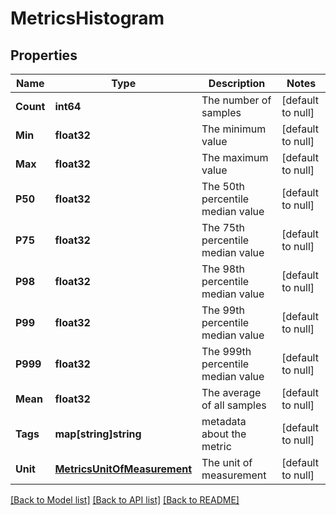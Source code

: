 # MetricsHistogram

## Properties
Name | Type | Description | Notes
------------ | ------------- | ------------- | -------------
**Count** | **int64** | The number of samples | [default to null]
**Min** | **float32** | The minimum value | [default to null]
**Max** | **float32** | The maximum value | [default to null]
**P50** | **float32** | The 50th percentile median value | [default to null]
**P75** | **float32** | The 75th percentile median value | [default to null]
**P98** | **float32** | The 98th percentile median value | [default to null]
**P99** | **float32** | The 99th percentile median value | [default to null]
**P999** | **float32** | The 999th percentile median value | [default to null]
**Mean** | **float32** | The average of all samples | [default to null]
**Tags** | **map[string]string** | metadata about the metric | [default to null]
**Unit** | [**MetricsUnitOfMeasurement**](metrics.UnitOfMeasurement.md) | The unit of measurement | [default to null]

[[Back to Model list]](../README.md#documentation-for-models) [[Back to API list]](../README.md#documentation-for-api-endpoints) [[Back to README]](../README.md)


